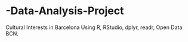 # -Data-Analysis-Project
Cultural Interests in Barcelona Using R, RStudio, dplyr, readr, Open Data BCN.
